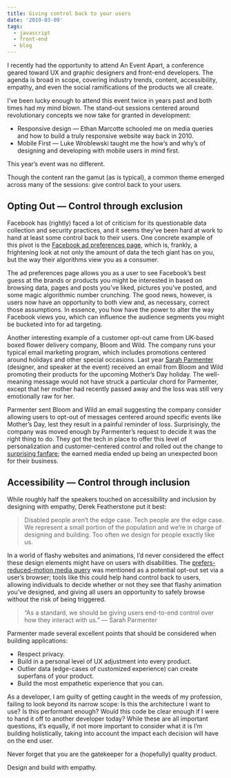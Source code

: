 ```yaml
---
title: Giving control back to your users
date: '2019-03-09'
tags:
  - javascript
  - front-end
  - blog
---
```


I recently had the opportunity to attend An Event Apart, a conference geared toward UX and graphic designers and front-end developers. The agenda is broad in scope, covering industry trends, content, accessibility, empathy, and even the social ramifications of the products we all create.

I’ve been lucky enough to attend this event twice in years past and both times had my mind blown. The stand-out sessions centered around revolutionary concepts we now take for granted in development:

* Responsive design — Ethan Marcotte schooled me on media queries and how to build a truly responsive website way back in 2010.
* Mobile First — Luke Wroblewski taught me the how’s and why’s of designing and developing with mobile users in mind first.

This year’s event was no different.

Though the content ran the gamut (as is typical), a common theme emerged across many of the sessions: give control back to your users.

## Opting Out — Control through exclusion

Facebook has (rightly) faced a lot of criticism for its questionable data collection and security practices, and it seems they’ve been hard at work to hand at least some control back to their users. One concrete example of this pivot is the [Facebook ad preferences page](http://facebook.com/ads/preferences), which is, frankly, a frightening look at not only the amount of data the tech giant has on you, but the way their algorithms view you as a consumer.

The ad preferences page allows you as a user to see Facebook’s best guess at the brands or products you might be interested in based on browsing data, pages and posts you’ve liked, pictures you’ve posted, and some magic algorithmic number crunching. The good news, however, is users now have an opportunity to both view and, as necessary, correct those assumptions. In essence, you how have the power to alter the way Facebook views you, which can influence the audience segments you might be bucketed into for ad targeting.

Another interesting example of a customer opt-out came from UK-based boxed flower delivery company, Bloom and Wild. The company runs your typical email marketing program, which includes promotions centered around holidays and other special occasions. Last year [Sarah Parmenter](http://aneventapart.com/speakers/sarah-parmenter) (designer, and speaker at the event) received an email from Bloom and Wild promoting their products for the upcoming Mother’s Day holiday. The well-meaning message would not have struck a particular chord for Parmenter, except that her mother had recently passed away and the loss was still very emotionally raw for her.

Parmenter sent Bloom and Wild an email suggesting the company consider allowing users to opt-out of messages centered around specific events like Mother’s Day, lest they result in a painful reminder of loss. Surprisingly, the company was moved enough by Parmenter’s request to decide it was the right thing to do. They got the tech in place to offer this level of personalization and customer-centered control and rolled out the change to [surprising fanfare](https://www.cosmopolitan.com/uk/worklife/a26620029/florist-praised-mothers-day-marketing/); the earned media ended up being an unexpected boon for their business.

## Accessibility — Control through inclusion

While roughly half the speakers touched on accessibility and inclusion by designing with empathy, Derek Featherstone put it best:

> Disabled people aren’t the edge case. Tech people are the edge case. We represent a small portion of the population and we’re in charge of designing and building. Too often we design for people exactly like us.

In a world of flashy websites and animations, I’d never considered the effect these design elements might have on users with disabilities. The [prefers-reduced-motion media query](https://css-tricks.com/introduction-reduced-motion-media-query/) was mentioned as a potential opt-out set via a user’s browser; tools like this could help hand control back to users, allowing individuals to decide whether or not they see that flashy animation you’ve designed, and giving all users an opportunity to safely browse without the risk of being triggered.

> “As a standard, we should be giving users end-to-end control over how they interact with us.” — Sarah Parmenter

Parmenter made several excellent points that should be considered when building applications:

* Respect privacy.
* Build in a personal level of UX adjustment into every product.
* Outlier data (edge-cases of customized experience) can create superfans of your product.
* Build the most empathetic experience that you can.

As a developer, I am guilty of getting caught in the weeds of my profession, failing to look beyond its narrow scope: Is this the architecture I want to use? Is this performant enough? Would this code be clear enough if I were to hand it off to another developer today? While these are all important questions, it’s equally, if not more important to consider what it is I’m building holistically, taking into account the impact each decision will have on the end user.

Never forget that you are the gatekeeper for a (hopefully) quality product.

Design and build with empathy.